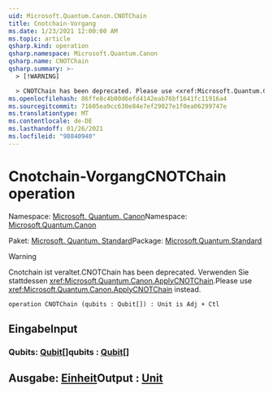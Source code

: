 ```yaml
---
uid: Microsoft.Quantum.Canon.CNOTChain
title: Cnotchain-Vorgang
ms.date: 1/23/2021 12:00:00 AM
ms.topic: article
qsharp.kind: operation
qsharp.namespace: Microsoft.Quantum.Canon
qsharp.name: CNOTChain
qsharp.summary: >-
  > [!WARNING]

  > CNOTChain has been deprecated. Please use <xref:Microsoft.Quantum.Canon.ApplyCNOTChain> instead.
ms.openlocfilehash: 86ffe8c4b00d6efd4142eab76bf1641fc11916a4
ms.sourcegitcommit: 71605ea9cc630e84e7ef29027e1f0ea06299747e
ms.translationtype: MT
ms.contentlocale: de-DE
ms.lasthandoff: 01/26/2021
ms.locfileid: "98840940"
---
```

# <a name="cnotchain-operation"></a><span data-ttu-id="b15a4-102">Cnotchain-Vorgang</span><span class="sxs-lookup"><span data-stu-id="b15a4-102">CNOTChain operation</span></span>

<span data-ttu-id="b15a4-103">Namespace: [Microsoft. Quantum. Canon](xref:Microsoft.Quantum.Canon)</span><span class="sxs-lookup"><span data-stu-id="b15a4-103">Namespace: [Microsoft.Quantum.Canon](xref:Microsoft.Quantum.Canon)</span></span>

<span data-ttu-id="b15a4-104">Paket: [Microsoft. Quantum. Standard](https://nuget.org/packages/Microsoft.Quantum.Standard)</span><span class="sxs-lookup"><span data-stu-id="b15a4-104">Package: [Microsoft.Quantum.Standard](https://nuget.org/packages/Microsoft.Quantum.Standard)</span></span>


> [!WARNING]
> <span data-ttu-id="b15a4-105">Cnotchain ist veraltet.</span><span class="sxs-lookup"><span data-stu-id="b15a4-105">CNOTChain has been deprecated.</span></span> <span data-ttu-id="b15a4-106">Verwenden Sie stattdessen <xref:Microsoft.Quantum.Canon.ApplyCNOTChain>.</span><span class="sxs-lookup"><span data-stu-id="b15a4-106">Please use <xref:Microsoft.Quantum.Canon.ApplyCNOTChain> instead.</span></span>



```qsharp
operation CNOTChain (qubits : Qubit[]) : Unit is Adj + Ctl
```


## <a name="input"></a><span data-ttu-id="b15a4-107">Eingabe</span><span class="sxs-lookup"><span data-stu-id="b15a4-107">Input</span></span>

### <a name="qubits--qubit"></a><span data-ttu-id="b15a4-108">Qubits: [Qubit](xref:microsoft.quantum.lang-ref.qubit)[]</span><span class="sxs-lookup"><span data-stu-id="b15a4-108">qubits : [Qubit](xref:microsoft.quantum.lang-ref.qubit)[]</span></span>





## <a name="output--unit"></a><span data-ttu-id="b15a4-109">Ausgabe: [Einheit](xref:microsoft.quantum.lang-ref.unit)</span><span class="sxs-lookup"><span data-stu-id="b15a4-109">Output : [Unit](xref:microsoft.quantum.lang-ref.unit)</span></span>

